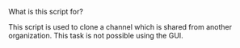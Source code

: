 What is this script for? 

This script is used to clone a channel which is shared from another organization.
This task is not possible using the GUI. 
